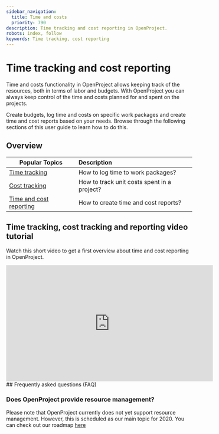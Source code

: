 ```yaml
---
sidebar_navigation:
  title: Time and costs
  priority: 790
description: Time tracking and cost reporting in OpenProject.
robots: index, follow
keywords: Time tracking, cost reporting
---
```


# Time tracking and cost reporting

Time and costs functionality in OpenProject allows keeping track of the resources,  both in terms of labor and budgets. With OpenProject you can always keep control of the time and costs planned for and spent on the projects.

Create budgets, log time and costs on specific work packages and  create time and cost reports based on your needs. Browse through the following sections of this user guide to learn how to do this.

## Overview

| Popular Topics                        | Description                                 |
| ------------------------------------- | :------------------------------------------ |
| [Time tracking](time-tracking)       | How to log time to work packages?           |
| [Cost tracking](cost-tracking)       | How to track unit costs spent in a project? |
| [Time and cost reporting](reporting) | How to create time and cost reports?        |

## Time tracking, cost tracking  and reporting video tutorial

Watch this short video to get a first overview about time and cost reporting in OpenProject.

<iframe width="560" height="315" src="https://www.youtube.com/embed/2B_CXZRsZxI" frameborder="0" allow="accelerometer; autoplay; encrypted-media; gyroscope; picture-in-picture" allowfullscreen></iframe>
## Frequently asked questions (FAQ)

### Does OpenProject provide resource management?

Please note that OpenProject currently does not yet support resource management. However, this is scheduled as our main topic for 2020. You can check out our roadmap [here](https://community.openproject.com/projects/openproject/work_packages?query_id=1993)
